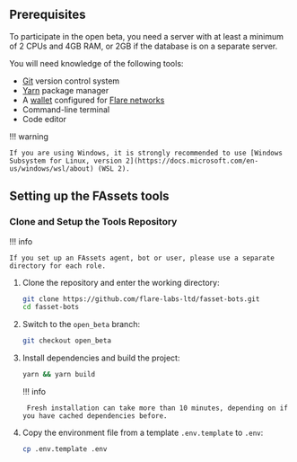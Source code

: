 ## Prerequisites

To participate in the open beta, you need a server with at least a minimum of 2 CPUs and 4GB RAM, or 2GB if the database is on a separate server.

You will need knowledge of the following tools:

* [Git](https://git-scm.com/) version control system
* [Yarn](https://yarnpkg.com/) package manager
* A [wallet](../../user/wallets/index.md) configured for [Flare networks](../../dev/reference/network-config.md)
* Command-line terminal
* Code editor

!!! warning

    If you are using Windows, it is strongly recommended to use [Windows Subsystem for Linux, version 2](https://docs.microsoft.com/en-us/windows/wsl/about) (WSL 2).

## Setting up the FAssets tools

### Clone and Setup the Tools Repository

!!! info

    If you set up an FAssets agent, bot or user, please use a separate directory for each role.

1. Clone the repository and enter the working directory:

    ```bash
    git clone https://github.com/flare-labs-ltd/fasset-bots.git
    cd fasset-bots
    ```

2. Switch to the `open_beta` branch:

    ```bash
    git checkout open_beta
    ```

3. Install dependencies and build the project:

    ```bash
    yarn && yarn build
    ```

    !!! info

        Fresh installation can take more than 10 minutes, depending on if you have cached dependencies before.

4. Copy the environment file from a template `.env.template` to `.env`:

    ```bash
    cp .env.template .env
    ```
